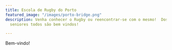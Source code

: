 ```yaml
---
title: Escola de Rugby do Porto
featured_image: "/images/porto-bridge.png"
description: Venha conhecer o Rugby ou reencontrar-se com o mesmo!  Dos sub-8 aos
  seniores todos são bem vindos!

---
```

Bem-vindo!